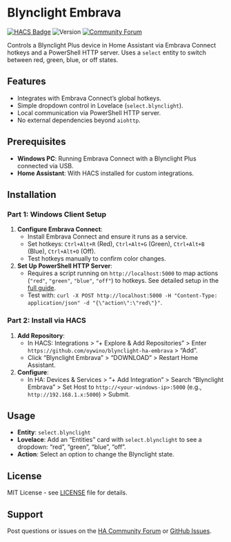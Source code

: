 # Blynclight Embrava
[![HACS Badge](https://img.shields.io/badge/HACS-Custom-orange.svg)](https://github.com/hacs/integration)
![Version](https://img.shields.io/github/v/release/oywino/blynclight-ha-embrava)
[![Community Forum][forum-shield]][forum]

Controls a Blynclight Plus device in Home Assistant via Embrava Connect hotkeys and a PowerShell HTTP server. Uses a `select` entity to switch between red, green, blue, or off states.

## Features
- Integrates with Embrava Connect’s global hotkeys.
- Simple dropdown control in Lovelace (`select.blynclight`).
- Local communication via PowerShell HTTP server.
- No external dependencies beyond `aiohttp`.

## Prerequisites
- **Windows PC**: Running Embrava Connect with a Blynclight Plus connected via USB.
- **Home Assistant**: With HACS installed for custom integrations.

## Installation

### Part 1: Windows Client Setup
1. **Configure Embrava Connect**:
   - Install Embrava Connect and ensure it runs as a service.
   - Set hotkeys: `Ctrl+Alt+R` (Red), `Ctrl+Alt+G` (Green), `Ctrl+Alt+B` (Blue), `Ctrl+Alt+O` (Off).
   - Test hotkeys manually to confirm color changes.
2. **Set Up PowerShell HTTP Server**:
   - Requires a script running on `http://localhost:5000` to map actions (`"red"`, `"green"`, `"blue"`, `"off"`) to hotkeys. See detailed setup in the [full guide](https://github.com/oywino/blynclight-ha-embrava/wiki).
   - Test with: `curl -X POST http://localhost:5000 -H "Content-Type: application/json" -d "{\"action\":\"red\"}"`.

### Part 2: Install via HACS
1. **Add Repository**:
   - In HACS: Integrations > “+ Explore & Add Repositories” > Enter `https://github.com/oywino/blynclight-ha-embrava` > “Add”.
   - Click “Blynclight Embrava” > “DOWNLOAD” > Restart Home Assistant.
2. **Configure**:
   - In HA: Devices & Services > “+ Add Integration” > Search “Blynclight Embrava” > Set Host to `http://<your-windows-ip>:5000` (e.g., `http://192.168.1.x:5000`) > Submit.

## Usage
- **Entity**: `select.blynclight`
- **Lovelace**: Add an “Entities” card with `select.blynclight` to see a dropdown: “red”, “green”, “blue”, “off”.
- **Action**: Select an option to change the Blynclight state.

## License
MIT License - see [LICENSE](LICENSE) file for details.

## Support
Post questions or issues on the [HA Community Forum](https://community.home-assistant.io/) or [GitHub Issues](https://github.com/oywino/blynclight-ha-embrava/issues).

[forum-shield]: https://img.shields.io/badge/community-forum-brightgreen.svg?style=popout
[forum]: https://community.home-assistant.io/